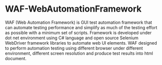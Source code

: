 # WAF-WebAutomationFramework
WAF (Web Automation Framework) is GUI test automation framework that can automate testing performance and simplify as much of the testing effort as possible with a minimum set of scripts. Framework is developed under dot net environment using C# language and open source Selenium WebDriver framework libraries to automate web UI elements. WAF designed to perform automation testing using different browser under different environment, different screen resolution and produce test results into html document.
